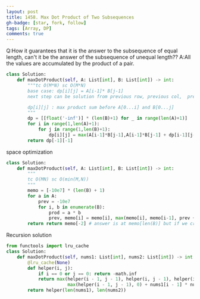 ```yaml
---
layout: post
title: 1458. Max Dot Product of Two Subsequences
gh-badge: [star, fork, follow]
tags: [Array, DP]
comments: true
---
```


Q:How it guarantees that it is the answer to the subsequence of equal length, can't it be the answer of the subsequence of unequal length??
A:All the values are accumulated by the product of a pair.

```python
class Solution:
    def maxDotProduct(self, A: List[int], B: List[int]) -> int:
        """tc O(M*N) sc O(M*N)
        base case: dp[i][j] = A[i-1]* B[j-1]
        next step can be solution from previous row, previous col,  previous top left diognal cell's max val plus current A[i-1]* B[j-1]

        dp[i][j] : max product sum before A[0...i] and B[0...j]
        """
        dp = [[float('-inf')] * (len(B)+1) for _ in range(len(A)+1)]
        for i in range(1,len(A)+1):
            for j in range(1,len(B)+1):
                dp[i][j] = max(A[i-1]*B[j-1],A[i-1]*B[j-1] + dp[i-1][j-1], dp[i][j-1],dp[i-1][j])
        return dp[-1][-1]
```

space optimization 
```python
class Solution:
    def maxDotProduct(self, A: List[int], B: List[int]) -> int:
        """
        tc O(MN) sc O(min(M,N))
        """
        memo = [-10e7] * (len(B) + 1)
        for a in A:
            prev = -10e7
            for i, b in enumerate(B):
                prod = a * b
                prev, memo[i] = memo[i], max(memo[i], memo[i-1], prev + prod, prod)
        return return memo[-2] # answer is at memo[len(B)] but if we create len(B) +1  space, we can skip processing case when i == 0 since it will go to memo[-1]
```

Recursion solution
```python
from functools import lru_cache
class Solution:
    def maxDotProduct(self, nums1: List[int], nums2: List[int]) -> int:
        @lru_cache(None)
        def helper(i, j):
            if i == 0 or j == 0: return -math.inf
            return max(helper(i - 1, j - 1), helper(i, j - 1), helper(i - 1, j),
                       max(helper(i - 1, j - 1), 0) + nums1[i - 1] * nums2[j - 1])
        return helper(len(nums1), len(nums2))
```